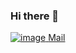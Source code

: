 ### Hi there 👋
[![image](https://github.com/himanshu9178/himanshu9178/assets/118620631/fae4be0e-75de-4cf6-b480-7e413b380488)
](https://www.linkedin.com/in/himanshu-sekhar-panigrahi-4830a4255/)
[Mail]()

<!--
**himanshu9178/himanshu9178** is a ✨ _special_ ✨ repository because its `README.md` (this file) appears on your GitHub profile.

Here are some ideas to get you started:

- 🔭 I’m currently working on ...
- 🌱 I’m currently learning ...
- 👯 I’m looking to collaborate on ...
- 🤔 I’m looking for help with ...
- 💬 Ask me about ...
- 📫 How to reach me: ...
- 😄 Pronouns: ...
- ⚡ Fun fact: ...
-->
